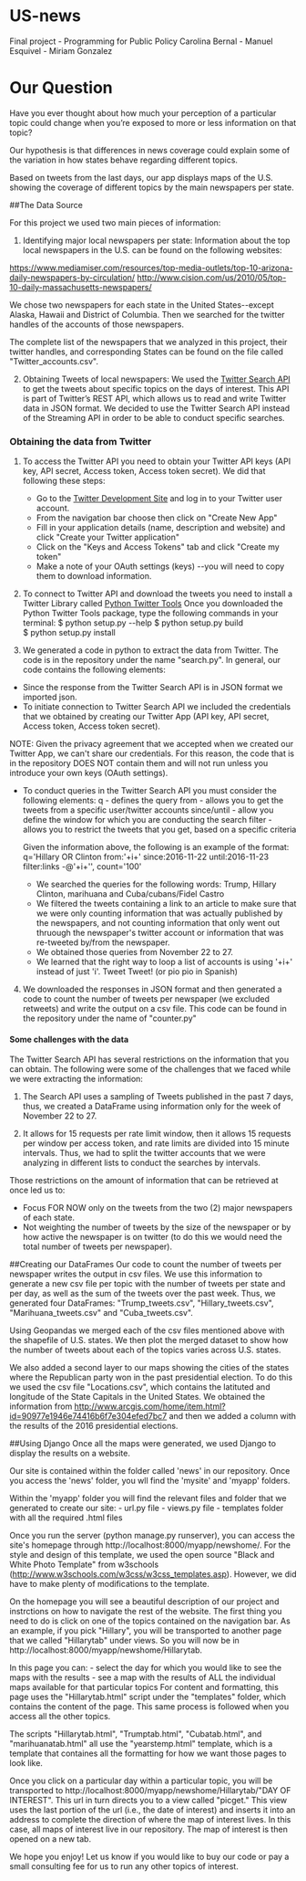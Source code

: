 # US-news
Final project - Programming for Public Policy
Carolina Bernal - Manuel Esquivel - Miriam Gonzalez

# Our Question

Have you ever thought about how much your perception of a particular topic could change when you’re
exposed to more or less information on that topic?

Our hypothesis is that differences in news coverage could explain some of the variation in how states behave regarding different topics.

Based on tweets from the last days, our app displays maps of the U.S. showing the coverage of different topics by the main newspapers per state.     

##The Data Source

For this project we used two main pieces of information:

1. Identifying major local newspapers per state:
Information about the top local newspapers in the U.S. can be found on the following websites:

https://www.mediamiser.com/resources/top-media-outlets/top-10-arizona-daily-newspapers-by-circulation/
http://www.cision.com/us/2010/05/top-10-daily-massachusetts-newspapers/

  We chose two newspapers for each state in the United States--except Alaska, Hawaii and District of Columbia.
  Then we searched for the twitter handles of the accounts of those newspapers. 

  The complete list of the newspapers that we analyzed in this project, their twitter handles, and corresponding States can be found on the file called "Twitter_accounts.csv".
 
2. Obtaining Tweets of local newspapers:
We used the [Twitter Search API](https://dev.twitter.com/rest/public/search) to get the tweets about specific topics on the days of interest. This API is part of Twitter’s REST API, which allows us to read and write Twitter data in JSON format. We decided to use the Twitter Search API instead of the Streaming API in order to be able to conduct specific searches.

### Obtaining the data from Twitter

1. To access the Twitter API you need to obtain your Twitter API keys (API key, API secret, Access token, Access token secret). We did that following these steps:
    * Go to the [Twitter Development Site](https://dev.twitter.com/) and log in to your Twitter user account.
    * From the navigation bar choose <Myapps> then click on "Create New App"
    * Fill in your application details (name, description and website) and click "Create your Twitter application"
    * Click on the "Keys and Access Tokens" tab and click "Create my token"
    * Make a note of your OAuth settings (keys) --you will need to copy them to download information.

2. To connect to Twitter API and download the tweets you need to install a Twitter Library called [Python Twitter Tools](https://pypi.python.org/pypi/twitter)
  Once you downloaded the Python Twitter Tools package, type the following commands in your terminal:
    $ python setup.py --help
    $ python setup.py build     
    $ python setup.py install

3. We generated a code in python to extract the data from Twitter. The code is in the repository under the name "search.py".
In general, our code contains the following elements:
  * Since the response from the Twitter Search API is in JSON format we imported json.
  * To initiate connection to Twitter Search API we included the credentials that we obtained by creating our Twitter App (API key, API secret, Access token, Access token secret).

  NOTE: Given the privacy agreement that we accepted when we created our Twitter App, we can't share our credentials. For this reason, the code that is in the repository DOES NOT contain them and will not run unless you introduce your own keys (OAuth settings).

  * To conduct queries in the Twitter Search API you must consider the following elements:
    q            -   defines the query
    from         -   allows you to get the tweets from a specific user/twitter accounts
    since/until  -   allow you define the window for which you are conducting the search
    filter       -   allows you to restrict the tweets that you get, based on a specific criteria

    Given the information above, the following is an example of the format:
    q='Hillary OR Clinton from:'+i+' since:2016-11-22 until:2016-11-23 filter:links -@'+i+'', count='100'
    
      - We searched the queries for the following words: Trump, Hillary Clinton, marihuana and Cuba/cubans/Fidel Castro
      - We filtered the tweets containing a link to an article to make sure that we were only counting information that was actually published by the newspapers, and not counting information that only went out thruough the newspaper's twitter account or information that was re-tweeted by/from the newspaper. 
      - We obtained those queries from November 22 to 27.
      - We learned that the right way to loop a list of accounts is using '+i+' instead of just 'i'. Tweet Tweet! (or pio pio in
        Spanish)

4. We downloaded the responses in JSON format and then generated a code to count the number of tweets per newspaper (we excluded retweets) and write the output on a csv file. This code can be found in the repository under the name of "counter.py"


#### Some challenges with the data
The Twitter Search API has several restrictions on the information that you can obtain. The following were some of the challenges that we faced while we were extracting the information:

1. The Search API uses a sampling of Tweets published in the past 7 days, thus, we created a DataFrame using information only for the week of November 22 to 27.

2. It allows for 15 requests per rate limit window, then it allows 15 requests per window per access token, and rate limits are divided into 15 minute intervals. Thus, we had to split the twitter accounts that we were analyzing in different lists to conduct the searches by intervals.

Those restrictions on the amount of information that can be retrieved at once led us to:

  * Focus FOR NOW only on the tweets from the two (2) major newspapers of each state.
  * Not weighting the number of tweets by the size of the newspaper or by how active the newspaper is on twitter (to do this we would need the total number of tweets per newspaper).
  
##Creating our DataFrames
Our code to count the number of tweets per newspaper writes the output in csv files. We use this information to generate a new csv file per topic with the number of tweets per state and per day, as well as the sum of the tweets over the past week. Thus, we generated four DataFrames: "Trump_tweets.csv", "Hillary_tweets.csv", "Marihuana_tweets.csv" and "Cuba_tweets.csv".

Using Geopandas we merged each of the csv files mentioned above with the shapefile of U.S. states. We then plot the merged dataset to show how the number of tweets about each of the topics varies across U.S. states.

We also added a second layer to our maps showing the cities of the states where the Republican party won in the past presidential election. To do this we used the csv file "Locations.csv", which contains the latituted and longitude of the State Capitals in the United States. We obtained the information from http://www.arcgis.com/home/item.html?id=90977e1946e74416b6f7e304efed7bc7 and then we added a column with the results of the 2016 presidential elections.

##Using Django
Once all the maps were generated, we used Django to display the results on a website. 

Our site is contained within the folder called 'news' in our repository. Once you access the 'news' folder, you wll find the 'mysite' and 'myapp' folders. 

Within the 'myapp' folder you will find the relevant files and folder that we generated to create our site: 
    - url.py file
    - views.py file
    - templates folder with all the required .html files
    
Once you run the server (python manage.py runserver), you can access the site's homepage through http://localhost:8000/myapp/newshome/. For the style and design of this template, we used the open source "Black and White Photo Template" from w3schools (http://www.w3schools.com/w3css/w3css_templates.asp). However, we did have to make plenty of modifications to the template. 

On the homepage you will see a beautiful description of our project and instrctions on how to navigate the rest of the website.
The first thing you need to do is click on one of the topics contained on the navigation bar. As an example, if you pick "Hillary", you will be transported to another page that we called "Hillarytab" under views. So you will now be in http://localhost:8000/myapp/newshome/Hillarytab. 

In this page you can: 
    - select the day for which you would like to see the maps with the results
    - see a map with the results of ALL the individual maps available for that particular topics
For content and formatting, this page uses the "Hillarytab.html" script under the "templates" folder, which contains the content of the page. This same process is followed when you access all the other topics. 

The scripts "Hillarytab.html", "Trumptab.html", "Cubatab.html", and "marihuanatab.html" all use the "yearstemp.html" template, which is a template that containes all the formatting for how we want those pages to look like.

Once you click on a particular day within a particular topic, you will be transported to http://localhost:8000/myapp/newshome/Hillarytab/"DAY OF INTEREST". This url in turn directs you to a view called "picget." This view uses the last portion of the url (i.e., the date of interest) and inserts it into an address to complete the direction of where the map of interest lives. In this case, all maps of interest live in our repository. The map of interest is then opened on a new tab. 

We hope you enjoy! Let us know if you would like to buy our code or pay a small consulting fee for us to run any other topics of interest.
